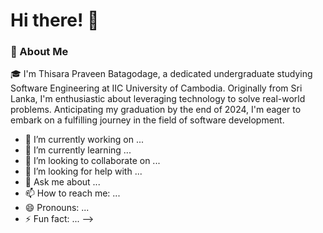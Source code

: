 # Hi there! 👋

### 🚀 About Me

🎓 I'm Thisara Praveen Batagodage, a dedicated undergraduate studying Software Engineering at IIC University of Cambodia. Originally from Sri Lanka, I'm enthusiastic about leveraging technology to solve real-world problems. Anticipating my graduation by the end of 2024, I'm eager to embark on a fulfilling journey in the field of software development.

- 🔭 I’m currently working on ...
- 🌱 I’m currently learning ...
- 👯 I’m looking to collaborate on ...
- 🤔 I’m looking for help with ...
- 💬 Ask me about ...
- 📫 How to reach me: ...
- 😄 Pronouns: ...
- ⚡ Fun fact: ...
-->
